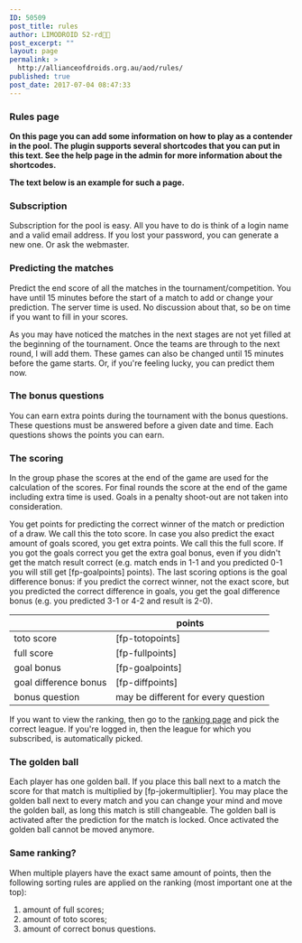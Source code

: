 ```yaml
---
ID: 50509
post_title: rules
author: LIMODROID S2-rd🔭🔬
post_excerpt: ""
layout: page
permalink: >
  http://allianceofdroids.org.au/aod/rules/
published: true
post_date: 2017-07-04 08:47:33
---
```

<h3>Rules page</h3>
<strong>On this page you can add some information on how to play as a contender in the pool. The plugin supports several shortcodes that you can put in this text. See the help page in the admin for more information about the shortcodes.</strong>

<strong>The text below is an example for such a page.</strong>

<h3>Subscription</h3>
Subscription for the pool is easy. All you have to do is think of a login name and a valid email address. If you lost your password, you can generate a new one. Or ask the webmaster.

<h3>Predicting the matches</h3>
Predict the end score of all the matches in the tournament/competition. You have until 15 minutes before the start of a match to add or change your prediction.
The server time is used. No discussion about that, so be on time if you want to fill in your scores.

As you may have noticed the matches in the next stages are not yet filled at the beginning of the tournament. Once the teams are through to the next round, I will add them. These games can also be changed until 15 minutes before the game starts. Or, if you're feeling lucky, you can predict them now.

<h3>The bonus questions</h3>
You can earn extra points during the tournament with the bonus questions. These questions must be answered before a given date and time. Each questions shows the points you can earn.

<h3>The scoring</h3>
In the group phase the scores at the end of the game are used for the calculation of the scores. For final rounds the score at the end of the game including extra time is used. Goals in a penalty shoot-out are not taken into consideration.

You get points for predicting the correct winner of the match or prediction of a draw. We call this the toto score. In case you also predict the exact amount of goals scored, you get extra points. We call this the full score. If you got the goals correct you get the extra goal bonus, even if you didn't get the match result correct (e.g. match ends in 1-1 and you predicted 0-1 you will still get [fp-goalpoints] points). The last scoring options is the goal difference bonus: if you predict the correct winner, not the exact score, but you predicted the correct difference in goals, you get the goal difference bonus (e.g. you predicted 3-1 or 4-2 and result is 2-0).

<table>
<thead>
<tr>
<th></th>
<th>points</th>
</tr>
</thead>
<tbody>
<tr>
<td>toto score</td>
<td>[fp-totopoints]</td>
</tr>
<tr>
<td>full score</td>
<td>[fp-fullpoints]</td>
</tr>
<tr>
<tr>
<td>goal bonus</td>
<td>[fp-goalpoints]</td>
</tr>
<tr>
<tr>
<td>goal difference bonus</td>
<td>[fp-diffpoints]</td>
</tr>
<tr>
<td>bonus question</td>
<td>may be different for every question</td>
</tr>
</tbody>
</table>
If you want to view the ranking, then go to the <a href="[fp-link slug='ranking']">ranking page</a> and pick the correct league. If you're logged in, then the league for which you subscribed, is automatically picked.

<h3>The golden ball</h3>
Each player has one golden ball. If you place this ball next to a match the score for that match is multiplied by [fp-jokermultiplier]. You may place the golden ball next to every match and you can change your mind and move the golden ball, as long this match is still changeable. The golden ball is activated after the prediction for the match is locked. Once activated the golden ball cannot be moved anymore.

<h3>Same ranking?</h3>
When multiple players have the exact same amount of points, then the following sorting rules are applied on the ranking (most important one at the top):
<ol>
	<li>amount of full scores;</li>
	<li>amount of toto scores;</li>
	<li>amount of correct bonus questions.</li>
</ol>